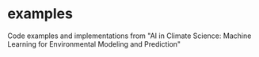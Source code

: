 # examples
Code examples and implementations from "AI in Climate Science: Machine Learning for Environmental Modeling and Prediction"

